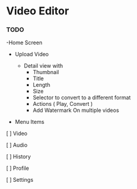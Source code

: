 # Video Editor

### TODO

-Home Screen
- Upload Video
    - Detail view with 
        - Thumbnail
        - Title
        - Length
        - Size
        - Selector to convert to a different format
        - Actions ( Play, Convert )
        - Add Watermark On multiple videos

- Menu Items

[ ] Video

[ ] Audio

[ ] History

[ ] Profile

[ ] Settings